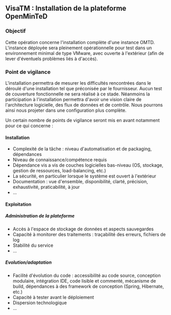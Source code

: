  
## VisaTM : Installation de la plateforme  OpenMinTeD

### Objectif

Cette opération concerne l'installation complète d'une instance OMTD.
L'instance déployée sera pleinement opérationnelle pour test dans un environnement minimal de type VMware, avec ouverte à l'extérieur (afin de lever d'éventuels problèmes liés à d'accès).

### Point de vigilance

L'installation permettra de mesurer les difficultés rencontrées dans le déroulé d'une installation tel que préconisée par le fournisseur.
Aucun test de couverture fonctionnelle ne sera réalisé à ce stade.
Néanmoins la participation à l'installation permettra d'avoir une vision claire de l'architecture logicielle, des flux de données et de contrôle.
Nous pourrons ainsi nous projeter dans une configuration plus complète.

Un certain nombre de points de vigilance seront mis en avant notamment pour ce qui concerne : 

#### Installation

 -  Complexité de la tâche : niveau d'automatisation et de packaging, dépendances
 -  Niveau de connaissance/compétence requis
 -  Dépendance vis a vis de couches logicielles bas-niveau (OS, stockage, gestion de ressources, load-balancing, etc.)
 -  La sécurité, en particulier lorsque le système est ouvert à l'extérieur
 -  Documentation : vue d'ensemble, disponibilité, clarté,  précision, exhaustivité, praticabilité, à jour
 - ...
 
#### Exploitation

##### Administration de la plateforme

 - Accès à l'espace de stockage de données et aspects sauvegardes
 - Capacité à monitorer  des traitements : traçabilité des erreurs, fichiers de log
 - Stabilité du service
 - ...

##### Evolution/adaptation 

 - Facilité d'évolution du code :  accessibilité au code source, conception modulaire, intégration IDE, code lisible et commenté, mécanisme de build, dépendances à des framework de conception (Spring, Hibernate, etc.)
 - Capacité à tester avant le déploiement
 - Dispersion technologique
 - ...
